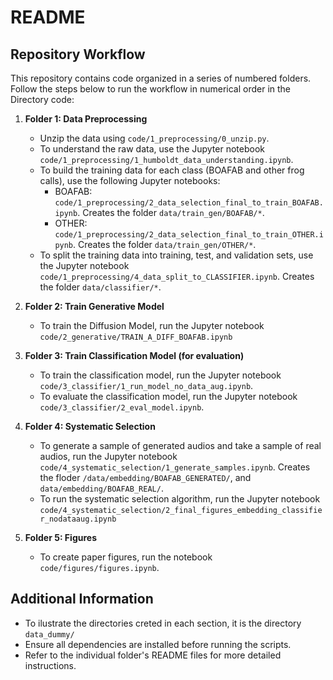 # README

## Repository Workflow

This repository contains code organized in a series of numbered folders. Follow the steps below to run the workflow in numerical order in the Directory code:
1. **Folder 1: Data Preprocessing**
    - Unzip the data using `code/1_preprocessing/0_unzip.py`.
    - To understand the raw data, use the Jupyter notebook `code/1_preprocessing/1_humboldt_data_understanding.ipynb`.
    - To build the training data for each class (BOAFAB and other frog calls), use the following Jupyter notebooks:
        - BOAFAB: `code/1_preprocessing/2_data_selection_final_to_train_BOAFAB.ipynb`. Creates the folder `data/train_gen/BOAFAB/*`.
        - OTHER: `code/1_preprocessing/2_data_selection_final_to_train_OTHER.ipynb`. Creates the folder `data/train_gen/OTHER/*`.
    - To split the training data into training, test, and validation sets, use the Jupyter notebook `code/1_preprocessing/4_data_split_to_CLASSIFIER.ipynb`. Creates the folder `data/classifier/*`.

2. **Folder 2: Train Generative Model**
    - To train the Diffusion Model, run the Jupyter notebook `code/2_generative/TRAIN_A_DIFF_BOAFAB.ipynb`

3. **Folder 3: Train Classification Model (for evaluation)**
    - To train the classification model, run the Jupyter notebook `code/3_classifier/1_run_model_no_data_aug.ipynb`.
    - To evaluate the classification model, run the Jupyter notebook `code/3_classifier/2_eval_model.ipynb`.

4. **Folder 4: Systematic Selection**
    - To generate a sample of generated audios and take a sample of real audios, run the Jupyter notebook `code/4_systematic_selection/1_generate_samples.ipynb`. Creates the floder `/data/embedding/BOAFAB_GENERATED/`, and `data/embedding/BOAFAB_REAL/`.
    - To run the systematic selection algorithm, run the Jupyter notebook `code/4_systematic_selection/2_final_figures_embedding_classifier_nodataaug.ipynb`

5. **Folder 5: Figures**
    - To create paper figures, run the notebook `code/figures/figures.ipynb`.

## Additional Information

- To ilustrate the directories creted in each section, it is the directory `data_dummy/`
- Ensure all dependencies are installed before running the scripts.
- Refer to the individual folder's README files for more detailed instructions.
